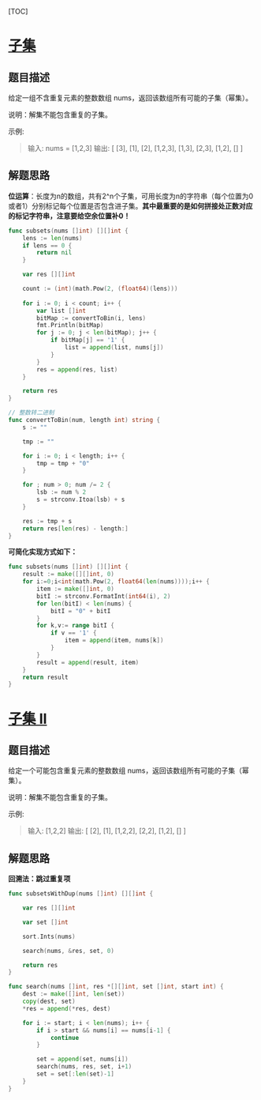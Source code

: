 [TOC]

# [子集](https://leetcode-cn.com/problems/subsets/)

## 题目描述

给定一组不含重复元素的整数数组 nums，返回该数组所有可能的子集（幂集）。

说明：解集不能包含重复的子集。

示例:

> 输入: nums = [1,2,3]
输出:
[
  [3],
  [1],
  [2],
  [1,2,3],
  [1,3],
  [2,3],
  [1,2],
  []
]

## 解题思路

**位运算**：长度为n的数组，共有2^n个子集，可用长度为n的字符串（每个位置为0或者1）分别标记每个位置是否包含进子集。**其中最重要的是如何拼接处正数对应的标记字符串，注意要给空余位置补0！**

```go
func subsets(nums []int) [][]int {
    lens := len(nums)
    if lens == 0 {
        return nil
    }

    var res [][]int

    count := (int)(math.Pow(2, (float64)(lens)))
    
    for i := 0; i < count; i++ {
        var list []int
        bitMap := convertToBin(i, lens)
        fmt.Println(bitMap)
        for j := 0; j < len(bitMap); j++ {
            if bitMap[j] == '1' {
                list = append(list, nums[j])
            }
        }
        res = append(res, list)
    }

    return res
}

// 整数转二进制
func convertToBin(num, length int) string {
    s := ""

    tmp := ""

    for i := 0; i < length; i++ {
        tmp = tmp + "0"
    }

    for ; num > 0; num /= 2 {
        lsb := num % 2
        s = strconv.Itoa(lsb) + s
    }

    res := tmp + s
    return res[len(res) - length:]
}
```

**可简化实现方式如下：**

```go
func subsets(nums []int) [][]int {
	result := make([][]int, 0)
	for i:=0;i<int(math.Pow(2, float64(len(nums))));i++ {
		item := make([]int, 0)
		bitI := strconv.FormatInt(int64(i), 2)
		for len(bitI) < len(nums) {
			bitI = "0" + bitI
		}
		for k,v:= range bitI {
			if v == '1' {
				item = append(item, nums[k])
			}
		}
		result = append(result, item)
	}
	return result
}
```

# [子集 II](https://leetcode-cn.com/problems/subsets-ii/)

## 题目描述

给定一个可能包含重复元素的整数数组 nums，返回该数组所有可能的子集（幂集）。

说明：解集不能包含重复的子集。

示例:

> 输入: [1,2,2]
> 输出:
> [
>   [2],
>   [1],
>   [1,2,2],
>   [2,2],
>   [1,2],
>   []
> ]

## 解题思路

**回溯法：跳过重复项**

```go
func subsetsWithDup(nums []int) [][]int {

    var res [][]int

    var set []int

    sort.Ints(nums)

    search(nums, &res, set, 0)

    return res
}

func search(nums []int, res *[][]int, set []int, start int) {
    dest := make([]int, len(set))
	copy(dest, set)
	*res = append(*res, dest)

    for i := start; i < len(nums); i++ {
        if i > start && nums[i] == nums[i-1] {
            continue
        }

        set = append(set, nums[i])
        search(nums, res, set, i+1)
        set = set[:len(set)-1]
    }
}
```

